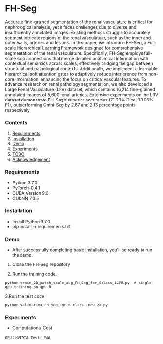 


# FH-Seg
Accurate fine-grained segmentation of the renal vasculature is critical for nephrological analysis, yet it faces challenges due to diverse and insufficiently annotated images. Existing methods struggle to accurately segment intricate regions of the renal vasculature, such as the inner and outer walls, arteries and lesions. In this paper, we introduce FH-Seg, a Full-scale Hierarchical Learning Framework designed for comprehensive segmentation of the renal vasculature. Specifically, FH-Seg employs full-scale skip connections that merge detailed anatomical information with contextual semantics across scales, effectively bridging the gap between structural and pathological contexts. Additionally, we implement a learnable hierarchical soft attention gates to adaptively reduce interference from non-core information, enhancing the focus on critical vascular features. To advance research on renal pathology segmentation, we also developed a Large Renal Vasculature (LRV) dataset, which contains 16,214 fine-grained annotated images of 5,600 renal arteries. Extensive experiments on the LRV dataset demonstrate FH-Seg’s superior accuracies (71.23\% Dice, 73.06\% F1), outperforming Omni-Seg by 2.67 and 2.13 percentage points respectively. 

### Contents
1. [Requirements](#Requirements)
2. [Installation](#Installation)
3. [Demo](#Demo)
4. [Experiments](#Experiments)
5. [TODO](#TODO)
6. [Acknowledgement](#Acknowledgement)

### Requirements
- Python 3.7.0
- PyTorch-0.4.1
- CUDA Version 9.0
- CUDNN 7.0.5

### Installation
- Install Python 3.7.0
- pip install -r requirements.txt


### Demo

- After successfully completing basic installation, you'll be ready to run the demo.
1. Clone the FH-Seg repository

2. Run the training code. 
```
python train_2D_patch_scale_aug_FH_Seg_for_6class_1GPU.py  # single-gpu training on gpu 0
```

3.Run the test code
```
python Validation_FH_Seg_for_6_class_1GPU_2k.py
```

### Experiments
- Computational Cost 
```
GPU：NVIDIA Tesla P40
```
